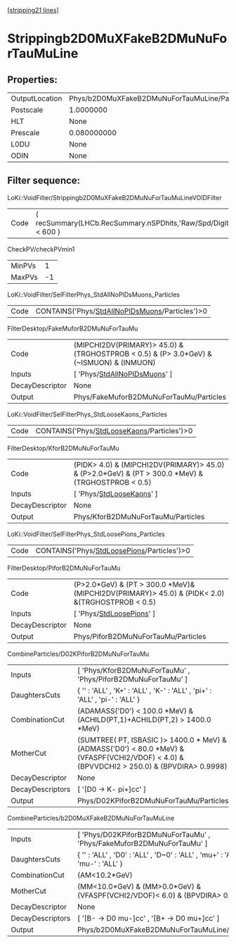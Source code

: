 [[stripping21 lines]](./stripping21-index)

# Strippingb2D0MuXFakeB2DMuNuForTauMuLine

## Properties:

|                |                                               |
|----------------|-----------------------------------------------|
| OutputLocation | Phys/b2D0MuXFakeB2DMuNuForTauMuLine/Particles |
| Postscale      | 1.0000000                                     |
| HLT            | None                                          |
| Prescale       | 0.080000000                                   |
| L0DU           | None                                          |
| ODIN           | None                                          |

## Filter sequence:

LoKi::VoidFilter/Strippingb2D0MuXFakeB2DMuNuForTauMuLineVOIDFilter

|      |                                                                  |
|------|------------------------------------------------------------------|
| Code | ( recSummary(LHCb.RecSummary.nSPDhits,'Raw/Spd/Digits') \< 600 ) |

CheckPV/checkPVmin1

|        |     |
|--------|-----|
| MinPVs | 1   |
| MaxPVs | -1  |

LoKi::VoidFilter/SelFilterPhys_StdAllNoPIDsMuons_Particles

|      |                                                                                                    |
|------|----------------------------------------------------------------------------------------------------|
| Code | CONTAINS('Phys/[StdAllNoPIDsMuons](./stripping21-commonparticles-stdallnopidsmuons)/Particles')\>0 |

FilterDesktop/FakeMuforB2DMuNuForTauMu

|                 |                                                                                           |
|-----------------|-------------------------------------------------------------------------------------------|
| Code            | (MIPCHI2DV(PRIMARY)\> 45.0) &(TRGHOSTPROB \< 0.5) & (P\> 3.0\*GeV) & (~ISMUON) & (INMUON) |
| Inputs          | [ 'Phys/[StdAllNoPIDsMuons](./stripping21-commonparticles-stdallnopidsmuons)' ]         |
| DecayDescriptor | None                                                                                      |
| Output          | Phys/FakeMuforB2DMuNuForTauMu/Particles                                                   |

LoKi::VoidFilter/SelFilterPhys_StdLooseKaons_Particles

|      |                                                                                            |
|------|--------------------------------------------------------------------------------------------|
| Code | CONTAINS('Phys/[StdLooseKaons](./stripping21-commonparticles-stdloosekaons)/Particles')\>0 |

FilterDesktop/KforB2DMuNuForTauMu

|                 |                                                                                                         |
|-----------------|---------------------------------------------------------------------------------------------------------|
| Code            | (PIDK\> 4.0) & (MIPCHI2DV(PRIMARY)\> 45.0) & (P\>2.0\*GeV) & (PT \> 300.0 \*MeV) & (TRGHOSTPROB \< 0.5) |
| Inputs          | [ 'Phys/[StdLooseKaons](./stripping21-commonparticles-stdloosekaons)' ]                               |
| DecayDescriptor | None                                                                                                    |
| Output          | Phys/KforB2DMuNuForTauMu/Particles                                                                      |

LoKi::VoidFilter/SelFilterPhys_StdLoosePions_Particles

|      |                                                                                            |
|------|--------------------------------------------------------------------------------------------|
| Code | CONTAINS('Phys/[StdLoosePions](./stripping21-commonparticles-stdloosepions)/Particles')\>0 |

FilterDesktop/PiforB2DMuNuForTauMu

|                 |                                                                                                       |
|-----------------|-------------------------------------------------------------------------------------------------------|
| Code            | (P\>2.0\*GeV) & (PT \> 300.0 \*MeV)& (MIPCHI2DV(PRIMARY)\> 45.0) & (PIDK\< 2.0) &(TRGHOSTPROB \< 0.5) |
| Inputs          | [ 'Phys/[StdLoosePions](./stripping21-commonparticles-stdloosepions)' ]                             |
| DecayDescriptor | None                                                                                                  |
| Output          | Phys/PiforB2DMuNuForTauMu/Particles                                                                   |

CombineParticles/D02KPiforB2DMuNuForTauMu

|                  |                                                                                                                                                  |
|------------------|--------------------------------------------------------------------------------------------------------------------------------------------------|
| Inputs           | [ 'Phys/KforB2DMuNuForTauMu' , 'Phys/PiforB2DMuNuForTauMu' ]                                                                                   |
| DaughtersCuts    | { '' : 'ALL' , 'K+' : 'ALL' , 'K-' : 'ALL' , 'pi+' : 'ALL' , 'pi-' : 'ALL' }                                                                     |
| CombinationCut   | (ADAMASS('D0') \< 100.0 \*MeV) & (ACHILD(PT,1)+ACHILD(PT,2) \> 1400.0 \*MeV)                                                                     |
| MotherCut        | (SUMTREE( PT, ISBASIC )\> 1400.0 \* MeV) &(ADMASS('D0') \< 80.0 \*MeV) & (VFASPF(VCHI2/VDOF) \< 4.0) & (BPVVDCHI2 \> 250.0) & (BPVDIRA\> 0.9998) |
| DecayDescriptor  | None                                                                                                                                             |
| DecayDescriptors | [ '[D0 -\> K- pi+]cc' ]                                                                                                                      |
| Output           | Phys/D02KPiforB2DMuNuForTauMu/Particles                                                                                                          |

CombineParticles/b2D0MuXFakeB2DMuNuForTauMuLine

|                  |                                                                                    |
|------------------|------------------------------------------------------------------------------------|
| Inputs           | [ 'Phys/D02KPiforB2DMuNuForTauMu' , 'Phys/FakeMuforB2DMuNuForTauMu' ]            |
| DaughtersCuts    | { '' : 'ALL' , 'D0' : 'ALL' , 'D~0' : 'ALL' , 'mu+' : 'ALL' , 'mu-' : 'ALL' }      |
| CombinationCut   | (AM\<10.2\*GeV)                                                                    |
| MotherCut        | (MM\<10.0\*GeV) & (MM\>0.0\*GeV) & (VFASPF(VCHI2/VDOF)\< 6.0) & (BPVDIRA\> 0.9995) |
| DecayDescriptor  | None                                                                               |
| DecayDescriptors | [ '[B- -\> D0 mu-]cc' , '[B+ -\> D0 mu+]cc' ]                                |
| Output           | Phys/b2D0MuXFakeB2DMuNuForTauMuLine/Particles                                      |
